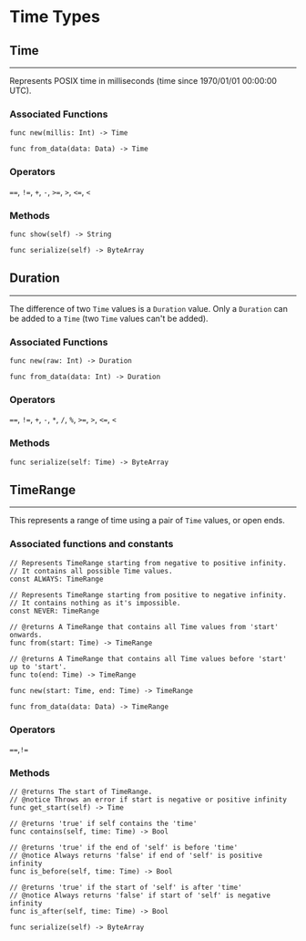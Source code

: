 # Time Types

## Time

---

Represents POSIX time in milliseconds (time since 1970/01/01 00:00:00 UTC).

### Associated Functions

```helios
func new(millis: Int) -> Time

func from_data(data: Data) -> Time
```

### Operators

`==`, `!=`, `+`, `-`, `>=`, `>`, `<=`, `<`

### Methods

```helios
func show(self) -> String

func serialize(self) -> ByteArray
```

## Duration

---

The difference of two `Time` values is a `Duration` value. Only a `Duration` can be added to a `Time` (two `Time` values can't be added).

### Associated Functions

```helios
func new(raw: Int) -> Duration

func from_data(data: Int) -> Duration
```

### Operators

`==`, `!=`, `+`, `-`, `*`, `/`, `%`, `>=`, `>`, `<=`, `<`

### Methods

```helios
func serialize(self: Time) -> ByteArray
```

## TimeRange

---

This represents a range of time using a pair of `Time` values, or open ends.

### Associated functions and constants

```helios
// Represents TimeRange starting from negative to positive infinity.
// It contains all possible Time values.
const ALWAYS: TimeRange

// Represents TimeRange starting from positive to negative infinity.
// It contains nothing as it's impossible.
const NEVER: TimeRange

// @returns A TimeRange that contains all Time values from 'start' onwards.
func from(start: Time) -> TimeRange

// @returns A TimeRange that contains all Time values before 'start' up to 'start'.
func to(end: Time) -> TimeRange

func new(start: Time, end: Time) -> TimeRange

func from_data(data: Data) -> TimeRange
```

### Operators

`==`,`!=`

### Methods

```helios
// @returns The start of TimeRange.
// @notice Throws an error if start is negative or positive infinity
func get_start(self) -> Time

// @returns 'true' if self contains the 'time'
func contains(self, time: Time) -> Bool

// @returns 'true' if the end of 'self' is before 'time'
// @notice Always returns 'false' if end of 'self' is positive infinity
func is_before(self, time: Time) -> Bool

// @returns 'true' if the start of 'self' is after 'time'
// @notice Always returns 'false' if start of 'self' is negative infinity
func is_after(self, time: Time) -> Bool

func serialize(self) -> ByteArray
```
